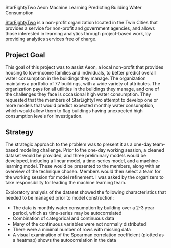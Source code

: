 StarEightyTwo Aeon Machine Learning Predicting Building Water Consumption

[StarEightyTwo](https://www.stareightytwo.org) is a non-profit organization located in the Twin Cities that provides a service for non-profit and government agencies, and allows those interested in learning analytics through project-based work, by providing analytics services free of charge.


## Project Goal

This goal of this project was to assist Aeon, a local non-profit that provides housing to low-income families and individuals, to better predict overall water consumption in the buildings they manage.  The organization maintains a portfolio of 77 buildings, with a wide variety of attributes.  The organization pays for all utilities in the buildings they manage, and one of the challenges they face is occasional high water consumption.  They requested that the members of StarEightyTwo attempt to develop one or more models that would predict expected monthly water consumption, which would allow them to flag buildings having unexpected high consumption levels for investigation.


## Strategy

The strategic approach to the problem was to present it as a one-day team-based modeling challenge.  Prior to the one-day working session, a cleaned dataset would be provided, and three preliminary models would be developed, including a linear model, a time-series model, and a machine-learning model.  These would be presented to the members, along with an overview of the technique chosen.  Members would then select a team for the working session for model refinement.  I was asked by the organizers to take responsibility for leading the machine learning team.

Exploratory analysis of the dataset showed the following characteristics that needed to be managed prior to model construction:
* The data is monthly water consumption by building over a 2-3 year period, which as time-series may be autocorrelated
* Combination of categorical and continuous data
* Many of the continuous variables were not normally distributed
* There were a minimal number of rows with missing data 
* A visual examination of the Spearman correlation coefficient (plotted as a heatmap) shows the autocorrelation in the data
